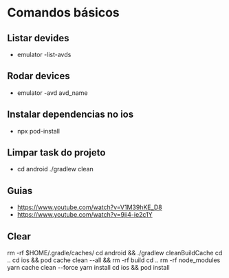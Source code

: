 # Comandos básicos

## Listar devides

- emulator -list-avds

## Rodar devices

- emulator -avd avd_name

## Instalar dependencias no ios

- npx pod-install

## Limpar task do projeto

- cd android ./gradlew clean

## Guias

- https://www.youtube.com/watch?v=V1M39hKE_D8
- https://www.youtube.com/watch?v=9ji4-ie2c1Y


## Clear 

rm -rf $HOME/.gradle/caches/
cd android && ./gradlew cleanBuildCache
cd ..
cd ios && pod cache clean --all && rm -rf build
cd ..
rm -rf node_modules
yarn cache clean --force
yarn install
cd ios && pod install
